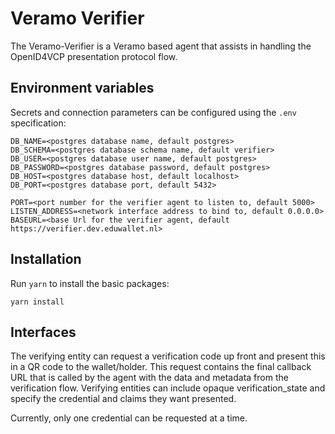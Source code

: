 # Veramo Verifier

The Veramo-Verifier is a Veramo based agent that assists in handling the OpenID4VCP presentation protocol flow.

## Environment variables

Secrets and connection parameters can be configured using the `.env` specification:

```text
DB_NAME=<postgres database name, default postgres>
DB_SCHEMA=<postgres database schema name, default verifier>
DB_USER=<postgres database user name, default postgres>
DB_PASSWORD=<postgres database password, default postgres>
DB_HOST=<postgres database host, default localhost>
DB_PORT=<postgres database port, default 5432>

PORT=<port number for the verifier agent to listen to, default 5000>
LISTEN_ADDRESS=<network interface address to bind to, default 0.0.0.0>
BASEURL=<base Url for the verifier agent, default https://verifier.dev.eduwallet.nl>
```

## Installation

Run `yarn` to install the basic packages:

`yarn install`


## Interfaces

The verifying entity can request a verification code up front and present this in a QR code to the wallet/holder.
This request contains the final callback URL that is called by the agent with the data and metadata from the verification flow.
Verifying entities can include opaque verification_state and specify the credential and claims they want presented.

Currently, only one credential can be requested at a time.

